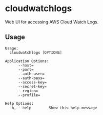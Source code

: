 # cloudwatchlogs

Web UI for accessing AWS Cloud Watch Logs.

## Usage

```
Usage:
  cloudwatchlogs [OPTIONS]

Application Options:
      --host=
      --port=
      --auth-user=
      --auth-pass=
      --access-key=
      --secret-key=
      --region=
      --profile=

Help Options:
  -h, --help        Show this help message
```